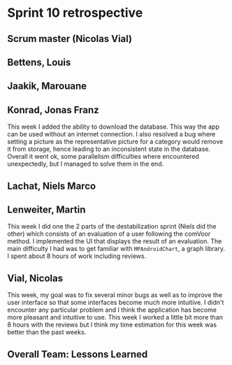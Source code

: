 # Sprint 10 retrospective

## Scrum master (Nicolas Vial)


## Bettens, Louis

## Jaakik, Marouane

## Konrad, Jonas Franz
This week I added the ability to download the database. This way the app can be used without an internet connection. I also resolved a bug where setting a picture as the representative picture for a category would remove it from storage, hence leading to an inconsistent state in the database. Overall it went ok, some parallelism difficulties where encountered unexpectedly, but I managed to solve them in the end.

## Lachat, Niels Marco

## Lenweiter, Martin
This week I did one the 2 parts of the destabilization sprint (Niels did the other) which consists of an evaluation of a user following the comVoor method. I implemented the UI that displays the result of an evaluation. The main difficulty I had was to get familiar with `MPAndroidChart`, a graph library. I spent about 8 hours of work including reviews.

## Vial, Nicolas
This week, my goal was to fix several minor bugs as well as to improve the user interface so that some interfaces become much more intuitive. I didn't encounter any particular problem and I think the application has become more pleasant and intuitive to use. This week I worked a little bit more than 8 hours with the reviews but I think my time estimation for this week was better than the past weeks.
## Overall Team: Lessons Learned
